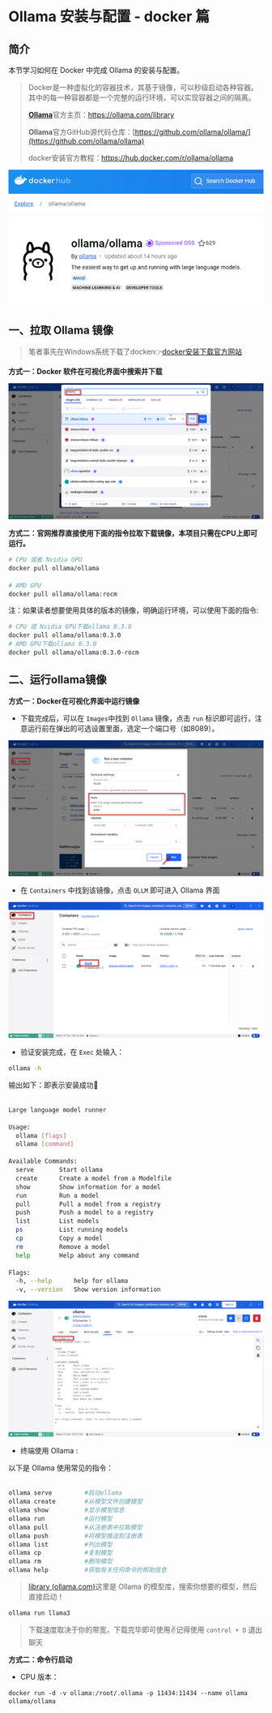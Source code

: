 # Ollama 安装与配置 - docker 篇

## 简介

本节学习如何在 Docker 中完成 Ollama 的安装与配置。

> Docker是一种虚拟化的容器技术，其基于镜像，可以秒级启动各种容器。其中的每一种容器都是一个完整的运行环境，可以实现容器之间的隔离。
>
> [**Ollama**](https://ollama.com/download)官方主页：https://ollama.com/library
> 
> **Ollama**官方GitHub源代码仓库：[https://github.com/ollama/ollama/](https://github.com/ollama/ollama)
>
> docker安装官方教程：https://hub.docker.com/r/ollama/ollama

![](../images/C2-4-1.png)

## 一、拉取 Ollama 镜像

> 笔者事先在Windows系统下载了docker👉[docker安装下载官方网站](https://docs.docker.com/desktop/install/windows-install/)

**方式一：Docker 软件在可视化界面中搜索并下载**

![](../images/C2-4-2.png)

**方式二：官网推荐直接使用下面的指令拉取下载镜像，本项目只需在CPU上即可运行。**

```bash
# CPU 或者 Nvidia GPU 
docker pull ollama/ollama

# AMD GPU
docker pull ollama/ollama:rocm
```

注：如果读者想要使用具体的版本的镜像，明确运行环境，可以使用下面的指令:

```bash
# CPU 或 Nvidia GPU下载ollama 0.3.0
docker pull ollama/ollama:0.3.0
# AMD GPU下载ollama 0.3.0
docker pull ollama/ollama:0.3.0-rocm
```

## 二、运行ollama镜像

**方式一：Docker在可视化界面中运行镜像**

- 下载完成后，可以在 `Images`中找到 `Ollama` 镜像，点击 `run` 标识即可运行，注意运行前在弹出的可选设置里面，选定一个端口号（如8089）。

![](../images/C2-4-3.png)

- 在 `Containers` 中找到该镜像，点击 `OLLM` 即可进入 Ollama 界面

![img](../images/C2-4-4.png)

- 验证安装完成，在 `Exec` 处输入：

```bash
ollama -h
```

输出如下：即表示安装成功🎉

```bash

Large language model runner

Usage:
  ollama [flags]
  ollama [command]

Available Commands:
  serve       Start ollama
  create      Create a model from a Modelfile
  show        Show information for a model
  run         Run a model
  pull        Pull a model from a registry
  push        Push a model to a registry
  list        List models
  ps          List running models
  cp          Copy a model
  rm          Remove a model
  help        Help about any command

Flags:
  -h, --help      help for ollama
  -v, --version   Show version information
```

![img](../images/C2-4-5.png)

- 终端使用 Ollama :

以下是 Ollama 使用常见的指令：

```bash

ollama serve         #启动ollama
ollama create        #从模型文件创建模型
ollama show          #显示模型信息
ollama run           #运行模型
ollama pull          #从注册表中拉取模型
ollama push          #将模型推送到注册表
ollama list          #列出模型
ollama cp            #复制模型
ollama rm            #删除模型
ollama help          #获取有关任何命令的帮助信息
```

> [library (ollama.com)](https://ollama.com/library)这里是 Ollama 的模型库，搜索你想要的模型，然后直接启动！

```bash
ollama run llama3
```

> 下载速度取决于你的带宽，下载完毕即可使用✌记得使用 `control + D` 退出聊天

**方式二：命令行启动**

- CPU 版本：

```shell
docker run -d -v ollama:/root/.ollama -p 11434:11434 --name ollama ollama/ollama
```
